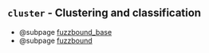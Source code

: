 ## `cluster` -  Clustering and classification
 
- @subpage [fuzzbound_base](fuzzbound_base.html)
- @subpage [fuzzbound](fuzzbound.html)
